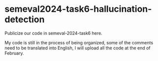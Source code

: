 # semeval2024-task6-hallucination-detection
Publicize our code in semeval-2024-task6 here.

My code is still in the process of being organized, some of the comments need to be translated into English, I will upload all the code at the end of February.
